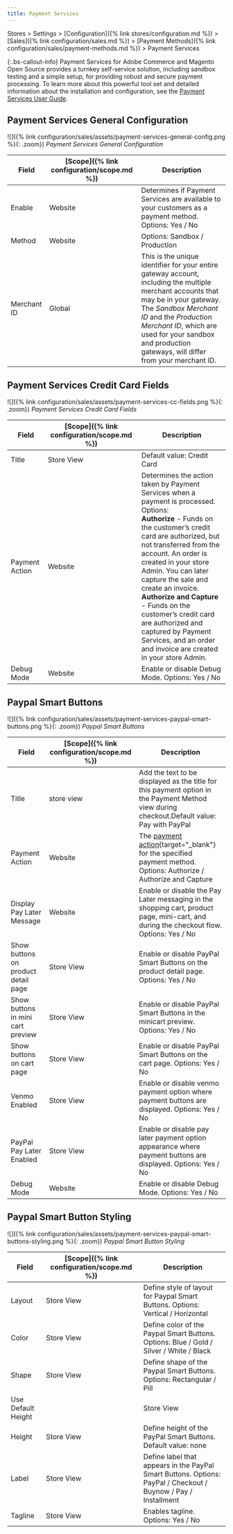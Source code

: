 ```yaml
---
title: Payment Services
---
```


Stores > Settings > [Configuration]({% link stores/configuration.md %}) > [Sales]({% link configuration/sales.md %}) > [Payment Methods]({% link configuration/sales/payment-methods.md %}) > Payment Services

{:.bs-callout-info}
Payment Services for Adobe Commerce and Magento Open Source provides a turnkey self-service solution, including sandbox testing and a simple setup, for providing robust and secure payment processing. To learn more about this powerful tool set and detailed information about the installation and configuration, see the [Payment Services User Guide](https://experienceleague.adobe.com/docs/commerce-merchant-services/payment-services/guide-overview.html).

## Payment Services General Configuration

![]({% link configuration/sales/assets/payment-services-general-config.png %}{: .zoom})
_Payment Services General Configuration_

|Field|[Scope]({% link configuration/scope.md %})|Description|
|--- |--- |--- |
|Enable|Website|Determines if Payment Services are available to your customers as a payment method. Options: Yes / No|
|Method|Website|Options: Sandbox / Production|
|Merchant ID|Global|This is the unique identifier for your entire gateway account, including the multiple merchant accounts that may be in your gateway. The _Sandbox Merchant ID_ and the _Production Merchant ID_, which are used for your sandbox and production gateways, will differ from your merchant ID.|

## Payment Services Credit Card Fields

![]({% link configuration/sales/assets/payment-services-cc-fields.png %}{: .zoom})
_Payment Services Credit Card Fields_

|Field|[Scope]({% link configuration/scope.md %})|Description|
|--- |--- |--- |
|Title|Store View|Default value: Credit Card|
|Payment Action|Website|Determines the action taken by Payment Services when a payment is processed. Options: <br/>**Authorize** - Funds on the customer’s credit card are authorized, but not transferred from the account. An order is created in your store Admin. You can later capture the sale and create an invoice. <br/>**Authorize and Capture** - Funds on the customer’s credit card are authorized and captured by Payment Services, and an order and invoice are created in your store Admin.|
|Debug Mode|Website|Enable or disable Debug Mode. Options: Yes / No|

## Paypal Smart Buttons

![]({% link configuration/sales/assets/payment-services-paypal-smart-buttons.png %}{: .zoom})
_Paypal Smart Buttons_

|Field|[Scope]({% link configuration/scope.md %})|Description|
|--- |--- |--- |
|Title|store view|Add the text to be displayed as the title for this payment option in the Payment Method view during checkout.Default value: Pay with PayPal|
|Payment Action|Website|The [payment action](https://docs.magento.com/user-guide/configuration/sales/payment-methods.html#payment-actions){target="_blank"} for the specified payment method. Options: Authorize / Authorize and Capture|
|Display Pay Later Message|Website|Enable or disable the Pay Later messaging in the shopping cart, product page, mini-cart, and during the checkout flow. Options: Yes / No|
|Show buttons on product detail page| Store View | Enable or disable PayPal Smart Buttons on the product detail page. Options:  Yes /  No|
|Show buttons in mini cart preview| Store View | Enable or disable PayPal Smart Buttons in the minicart preview. Options:  Yes /  No|
|Show buttons on cart page| Store View | Enable or disable PayPal Smart Buttons on the cart page. Options:  Yes /  No|
|Venmo Enabled| Store View | Enable or disable venmo payment option where payment buttons are displayed. Options:  Yes /  No|
|PayPal Pay Later Enabled| Store View | Enable or disable pay later payment option appearance where payment buttons are displayed. Options:  Yes /  No|
|Debug Mode| Website | Enable or disable Debug Mode. Options:  Yes /  No|

## Paypal Smart Button Styling

![]({% link configuration/sales/assets/payment-services-paypal-smart-buttons-styling.png %}{: .zoom})
_Paypal Smart Button Styling_

|Field|[Scope]({% link configuration/scope.md %})|Description|
|--- |--- |--- |
|Layout|Store View|Define style of layout for Paypal Smart Buttons. Options: Vertical / Horizontal|
|Color|Store View|Define color of the Paypal Smart Buttons. Options: Blue / Gold / Silver / White / Black|
|Shape|Store View|Define shape of the Paypal Smart Buttons. Options: Rectangular / Pill|
|Use Default Height||Store View|Defines if PayPal Smart Buttons use a default height. Options: Yes / No|
|Height|Store View|Define height of the PayPal Smart Buttons. Default value: none|
|Label|Store View|Define label that appears in the PayPal Smart Buttons. Options: PayPal / Checkout / Buynow / Pay / Installment|
|Tagline|Store View|Enables tagline. Options: Yes / No|
